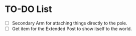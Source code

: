 # TO-DO List
- [ ] Secondary Arm for attaching things directly to the pole.
- [ ] Get item for the Extended Post to show itself to the world.
